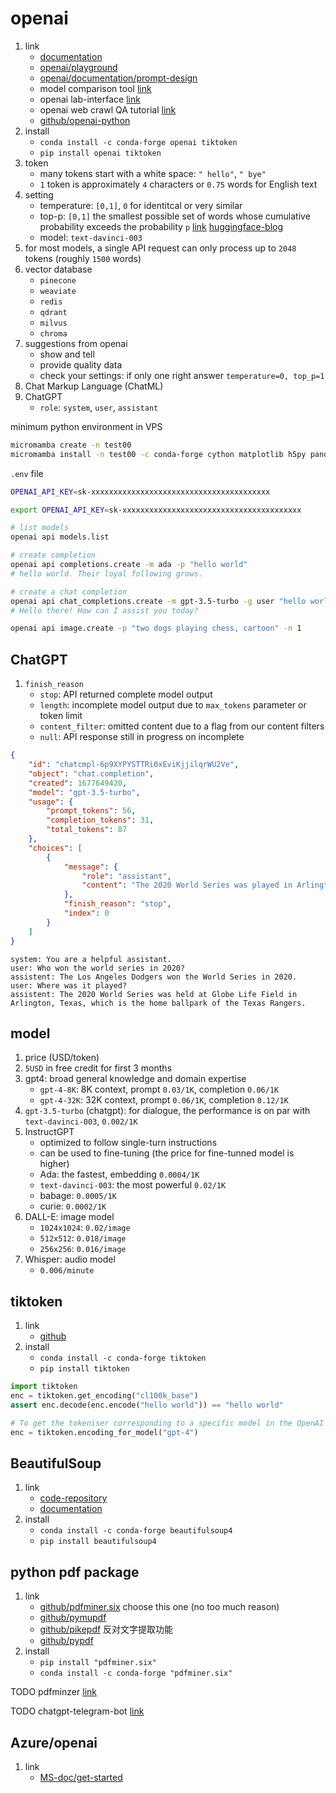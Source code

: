 # openai

1. link
   * [documentation](https://platform.openai.com/docs/introduction)
   * [openai/playground](https://platform.openai.com/playground)
   * [openai/documentation/prompt-design](https://platform.openai.com/docs/guides/completion/prompt-design)
   * model comparison tool [link](https://gpttools.com/comparisontool)
   * openai lab-interface [link](https://labs.openai.com/)
   * openai web crawl QA tutorial [link](https://platform.openai.com/docs/tutorials/web-qa-embeddings)
   * [github/openai-python](https://github.com/openai/openai-python)
2. install
   * `conda install -c conda-forge openai tiktoken`
   * `pip install openai tiktoken`
3. token
   * many tokens start with a white space: `" hello"`, `" bye"`
   * `1` token is approximately `4` characters or `0.75` words for English text
4. setting
   * temperature: `[0,1]`, `0` for identitcal or very similar
   * top-p: `[0,1]` the smallest possible set of words whose cumulative probability exceeds the probability `p` [link](https://community.openai.com/t/a-better-explanation-of-top-p/2426/2) [huggingface-blog](https://huggingface.co/blog/how-to-generate)
   * model: `text-davinci-003`
5. for most models, a single API request can only process up to `2048` tokens (roughly `1500` words)
6. vector database
   * `pinecone`
   * `weaviate`
   * `redis`
   * `qdrant`
   * `milvus`
   * `chroma`
7. suggestions from openai
   * show and tell
   * provide quality data
   * check your settings: if only one right answer `temperature=0, top_p=1`
8. Chat Markup Language (ChatML)
9. ChatGPT
   * `role`: `system`, `user`, `assistant`

minimum python environment in VPS

```bash
micromamba create -n test00
micromamba install -n test00 -c conda-forge cython matplotlib h5py pandas pillow protobuf scipy requests tqdm flask ipython openai python-dotenv tiktoken beautifulsoup4 pandas
```

`.env` file

```bash
OPENAI_API_KEY=sk-xxxxxxxxxxxxxxxxxxxxxxxxxxxxxxxxxxxxxxxx
```

```bash
export OPENAI_API_KEY=sk-xxxxxxxxxxxxxxxxxxxxxxxxxxxxxxxxxxxxxxxx

# list models
openai api models.list

# create completion
openai api completions.create -m ada -p "hello world"
# hello world. Their loyal following grows.

# create a chat completion
openai api chat_completions.create -m gpt-3.5-turbo -g user "hello world"
# Hello there! How can I assist you today?

openai api image.create -p "two dogs playing chess, cartoon" -n 1
```

## ChatGPT

1. `finish_reason`
   * `stop`: API returned complete model output
   * `length`: incomplete model output due to `max_tokens` parameter or token limit
   * `content_filter`: omitted content due to a flag from our content filters
   * `null`: API response still in progress on incomplete

```json
{
    "id": "chatcmpl-6p9XYPYSTTRi0xEviKjjilqrWU2Ve",
    "object": "chat.completion",
    "created": 1677649420,
    "model": "gpt-3.5-turbo",
    "usage": {
        "prompt_tokens": 56,
        "completion_tokens": 31,
        "total_tokens": 87
    },
    "choices": [
        {
            "message": {
                "role": "assistant",
                "content": "The 2020 World Series was played in Arlington, Texas at the Globe Life Field, which was the new home stadium for the Texas Rangers."
            },
            "finish_reason": "stop",
            "index": 0
        }
    ]
}
```

```text
system: You are a helpful assistant.
user: Who won the world series in 2020?
assistent: The Los Angeles Dodgers won the World Series in 2020.
user: Where was it played?
assistent: The 2020 World Series was held at Globe Life Field in Arlington, Texas, which is the home ballpark of the Texas Rangers.
```

## model

1. price (USD/token)
2. `5USD` in free credit for first 3 months
3. gpt4: broad general knowledge and domain expertise
   * `gpt-4-8K`: 8K context, prompt `0.03/1K`, completion `0.06/1K`
   * `gpt-4-32K`: 32K context, prompt `0.06/1K`, completion `0.12/1K`
4. `gpt-3.5-turbo` (chatgpt): for dialogue, the performance is on par with `text-davinci-003`, `0.002/1K`
5. InstructGPT
   * optimized to follow single-turn instructions
   * can be used to fine-tuning (the price for fine-tunned model is higher)
   * Ada: the fastest, embedding `0.0004/1K`
   * `text-davinci-003`: the most powerful `0.02/1K`
   * babage: `0.0005/1K`
   * curie: `0.0002/1K`
6. DALL-E: image model
   * `1024x1024`: `0.02/image`
   * `512x512`: `0.018/image`
   * `256x256`: `0.016/image`
7. Whisper: audio model
   * `0.006/minute`

## tiktoken

1. link
   * [github](https://github.com/openai/tiktoken)
2. install
   * `conda install -c conda-forge tiktoken`
   * `pip install tiktoken`

```Python
import tiktoken
enc = tiktoken.get_encoding("cl100k_base")
assert enc.decode(enc.encode("hello world")) == "hello world"

# To get the tokeniser corresponding to a specific model in the OpenAI API:
enc = tiktoken.encoding_for_model("gpt-4")
```

## BeautifulSoup

1. link
   * [code-repository](https://code.launchpad.net/beautifulsoup/)
   * [documentation](https://beautiful-soup-4.readthedocs.io/en/latest/)
2. install
   * `conda install -c conda-forge beautifulsoup4`
   * `pip install beautifulsoup4`

## python pdf package

1. link
   * [github/pdfminer.six](https://github.com/pdfminer/pdfminer.six) choose this one (no too much reason)
   * [github/pymupdf](https://github.com/pymupdf/PyMuPDF)
   * [github/pikepdf](https://github.com/pikepdf/pikepdf) 反对文字提取功能
   * [github/pypdf](https://github.com/py-pdf/pypdf)
2. install
   * `pip install "pdfminer.six"`
   * `conda install -c conda-forge "pdfminer.six"`

TODO pdfminzer [link](https://github.com/pdfminer/pdfminer.six)

TODO chatgpt-telegram-bot [link](https://github.com/zzh1996/chatgpt-telegram-bot)

## Azure/openai

1. link
   * [MS-doc/get-started](https://learn.microsoft.com/en-us/azure/cognitive-services/openai/quickstart)
